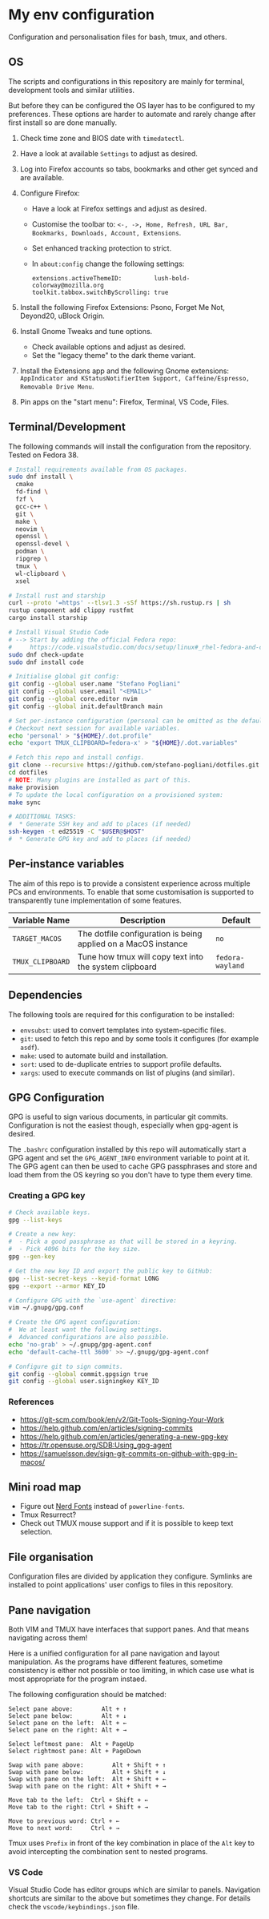 # My env configuration

Configuration and personalisation files for bash, tmux, and others.

## OS

The scripts and configurations in this repository are mainly for terminal,
development tools and similar utilities.

But before they can be configured the OS layer has to be configured to my preferences.
These options are harder to automate and rarely change after first install so are done manually.

1. Check time zone and BIOS date with `timedatectl`.
2. Have a look at available `Settings` to adjust as desired.
3. Log into Firefox accounts so tabs, bookmarks and other get synced and are available.
4. Configure Firefox:
   - Have a look at Firefox settings and adjust as desired.
   - Customise the toolbar to:
    `<-, ->, Home, Refresh, URL Bar, Bookmarks, Downloads, Account, Extensions`.
   - Set enhanced tracking protection to strict.
   - In `about:config` change the following settings:

     ```text
     extensions.activeThemeID:         lush-bold-colorway@mozilla.org
     toolkit.tabbox.switchByScrolling: true
     ```

5. Install the following Firefox Extensions: Psono, Forget Me Not, Deyond20, uBlock Origin.
6. Install Gnome Tweaks and tune options.
   - Check available options and adjust as desired.
   - Set the "legacy theme" to the dark theme variant.
7. Install the Extensions app and the following Gnome extensions:
   `AppIndicator and KStatusNotifierItem Support, Caffeine/Espresso, Removable Drive Menu`.
8. Pin apps on the "start menu": Firefox, Terminal, VS Code, Files.

## Terminal/Development

The following commands will install the configuration from the repository.
Tested on Fedora 38.

```bash
# Install requirements available from OS packages.
sudo dnf install \
  cmake
  fd-find \
  fzf \
  gcc-c++ \
  git \
  make \
  neovim \
  openssl \
  openssl-devel \
  podman \
  ripgrep \
  tmux \
  wl-clipboard \
  xsel

# Install rust and starship
curl --proto '=https' --tlsv1.3 -sSf https://sh.rustup.rs | sh
rustup component add clippy rustfmt
cargo install starship

# Install Visual Studio Code
# --> Start by adding the official Fedora repo:
#     https://code.visualstudio.com/docs/setup/linux#_rhel-fedora-and-centos-based-distributions
sudo dnf check-update
sudo dnf install code

# Initialise global git config:
git config --global user.name "Stefano Pogliani"
git config --global user.email "<EMAIL>"
git config --global core.editor nvim
git config --global init.defaultBranch main

# Set per-instance configuration (personal can be omitted as the default).
# Checkout next session for available variables.
echo 'personal' > "${HOME}/.dot.profile"
echo 'export TMUX_CLIPBOARD=fedora-x' > "${HOME}/.dot.variables"

# Fetch this repo and install configs.
git clone --recursive https://github.com/stefano-pogliani/dotfiles.git
cd dotfiles
# NOTE: Many plugins are installed as part of this.
make provision
# To update the local configuration on a provisioned system:
make sync

# ADDITIONAL TASKS:
#  * Generate SSH key and add to places (if needed)
ssh-keygen -t ed25519 -C "$USER@$HOST"
#  * Generate GPG key and add to places (if needed)
```

## Per-instance variables

The aim of this repo is to provide a consistent experience across multiple PCs and environments.
To enable that some customisation is supported to transparently tune implementation of some
features.

| Variable Name | Description | Default |
| ------------- | ----------- | ------- |
| `TARGET_MACOS` | The dotfile configuration is being applied on a MacOS instance | `no` |
| `TMUX_CLIPBOARD` | Tune how tmux will copy text into the system clipboard | `fedora-wayland` |

## Dependencies

The following tools are required for this configuration to be installed:

- `envsubst`: used to convert templates into system-specific files.
- `git`: used to fetch this repo and by some tools it configures (for example `asdf`).
- `make`: used to automate build and installation.
- `sort`: used to de-duplicate entries to support profile defaults.
- `xargs`: used to execute commands on list of plugins (and similar).

## GPG Configuration

GPG is useful to sign various documents, in particular git commits.
Configuration is not the easiest though, especially when gpg-agent is desired.

The `.bashrc` configuration installed by this repo will automatically start
a GPG agent and set the `GPG_AGENT_INFO` environment variable to point at it.
The GPG agent can then be used to cache GPG passphrases and store and load
them from the OS keyring so you don't have to type them every time.

### Creating a GPG key

```bash
# Check available keys.
gpg --list-keys

# Create a new key:
#  - Pick a good passphrase as that will be stored in a keyring.
#  - Pick 4096 bits for the key size.
gpg --gen-key

# Get the new key ID and export the public key to GitHub:
gpg --list-secret-keys --keyid-format LONG
gpg --export --armor KEY_ID

# Configure GPG with the `use-agent` directive:
vim ~/.gnupg/gpg.conf

# Create the GPG agent configuration:
#  We at least want the following settings.
#  Advanced configurations are also possible.
echo 'no-grab' > ~/.gnupg/gpg-agent.conf
echo 'default-cache-ttl 3600' >> ~/.gnupg/gpg-agent.conf

# Configure git to sign commits.
git config --global commit.gpgsign true
git config --global user.signingkey KEY_ID
```

### References

- <https://git-scm.com/book/en/v2/Git-Tools-Signing-Your-Work>
- <https://help.github.com/en/articles/signing-commits>
- <https://help.github.com/en/articles/generating-a-new-gpg-key>
- <https://tr.opensuse.org/SDB:Using_gpg-agent>
- <https://samuelsson.dev/sign-git-commits-on-github-with-gpg-in-macos/>

## Mini road map

- Figure out [Nerd Fonts](https://www.nerdfonts.com/) instead of `powerline-fonts`.
- Tmux Resurrect?
- Check out TMUX mouse support and if it is possible to keep text selection.

## File organisation

Configuration files are divided by application they configure.
Symlinks are installed to point applications' user configs to files in this repository.

## Pane navigation

Both VIM and TMUX have interfaces that support panes.
And that means navigating across them!

Here is a unified configuration for all pane navigation and layout manipulation.
As the programs have different features, sometime consistency is
either not possible or too limiting, in which case use what is
most appropriate for the program instaed.

The following configuration should be matched:

```text
Select pane above:        Alt + ↑
Select pane below:        Alt + ↓
Select pane on the left:  Alt + ←
Select pane on the right: Alt + →

Select leftmost pane:  Alt + PageUp
Select rightmost pane: Alt + PageDown

Swap with pane above:        Alt + Shift + ↑
Swap with pane below:        Alt + Shift + ↓
Swap with pane on the left:  Alt + Shift + ←
Swap with pane on the right: Alt + Shift + →

Move tab to the left:  Ctrl + Shift + ←
Move tab to the right: Ctrl + Shift + →

Move to previous word: Ctrl + ←
Move to next word:     Ctrl + →
```

Tmux uses `Prefix` in front of the key combination in place of the `Alt`
key to avoid intercepting the combination sent to nested programs.

### VS Code

Visual Studio Code has editor groups which are similar to panels.
Navigation shortcuts are similar to the above but sometimes they change.
For details check the `vscode/keybindings.json` file.

